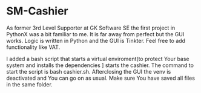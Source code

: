 # SM-Cashier
As former 3rd Level Supporter at GK Software SE the first project in PythonX was a bit familiar to me. It is far away from perfect but the GUI works.
Logic is written in Python and the GUI is Tinkter. Feel free to add functionality like VAT.

I added a bash script that starts a virtual enviroment(to protect Your base system and installs the dependencies ] starts the cashier.
The command to start the script is bash cashier.sh. Afterclosing the GUI the venv is deactivated and You can go on as usual.
Make sure You have saved all files in the same folder.
